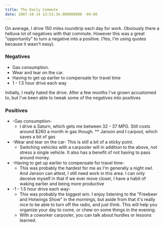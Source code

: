 ```yaml
---
title: The Daily Commute
date: 2007-10-14 13:53:34.000000000 -04:00
---
```

On average, I drive 150 miles roundtrip each day for work. Obviously there a helluva lot of negatives with that commute. However this was a great "opportunity" to turn a negative into a positive. (Yes, I'm using quotes because it wasn't easy).

### Negatives

* Gas consumption.
* Wear and tear on the car.
* Having to get up earlier to compensate for travel time
* 1 - 1.5 hour drive each way

Initially, I really hated the drive. After a few months I've grown accustomed to, but I've been able to tweak some of the negatives into positives

### Positives

* -Gas consumption-
  * I drive a Saturn, which gets me between 32 - 37 MPG. Still costs around $260 a month in gas though.
** Janson and I carpool, which saves a bit of gas
* -Wear and tear on the car- This is still a bit of a sticky point.
  * Switching vehicles with a carpooler will in addition to the above, not stress a single vehicle. It also has a benefit of not having to pass around money.
* -Having to get up earlier to compensate for travel time-
  * This was probably the hardest for me as I'm generally a night owl. And Janson can attest, I still need work in this area. I can only deceive myself in that if we ever move closer, I have a habit of waking earlier and being more productive
* -1 - 1.5 hour drive each way-
  * This was probably the biggest win. I enjoy listening to the "Freebeer and Hotwings Show" in the mornings, but aside from that it's really nice to be able to turn off the radio, and just think. This will help you organize your day to come, or chew on some things in the evening.
  * With a coworker carpooler, you can talk about hurdles or lessons learned.

